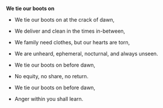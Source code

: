 **We tie our boots on**

* We tie our boots on at the crack of dawn,
* We deliver and clean in the times in-between,
* We family need clothes, but our hearts are torn,
* We are unheard, ephemeral, nocturnal, and always unseen.

* We tie our boots on before dawn,
* No equity, no share, no return.
* We tie our boots on before dawn,
* Anger within you shall learn.
